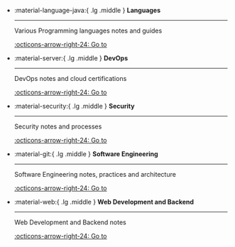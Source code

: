 <div class="grid cards" markdown>

- :material-language-java:{ .lg .middle } **Languages**

    ***

    Various Programming languages notes and guides

    [:octicons-arrow-right-24: Go to](languages)

- :material-server:{ .lg .middle } **DevOps**

    ***

    DevOps notes and cloud certifications

    [:octicons-arrow-right-24: Go to](devops)

- :material-security:{ .lg .middle } **Security**

    ***

    Security notes and processes

    [:octicons-arrow-right-24: Go to](security)

- :material-git:{ .lg .middle } **Software Engineering**

    ***

    Software Engineering notes, practices and architecture

    [:octicons-arrow-right-24: Go to](architecture)

- :material-web:{ .lg .middle } **Web Development and Backend**

    ***

    Web Development and Backend notes

    [:octicons-arrow-right-24: Go to](web-dev-and-backend)

</div>
